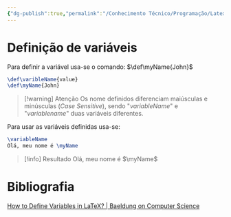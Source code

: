 ```yaml
---
{"dg-publish":true,"permalink":"/Conhecimento Técnico/Programação/Latex/","tags":["latex"],"created":"","updated":""}
---
```


# Definição de variáveis

Para definir a variável usa-se o comando:
$\def\myName{John}$
```latex
\def\varibleName{value}
\def\myName{John}
```

>[!warning] Atenção
>Os nome definidos diferenciam maiúsculas e minúsculas (_Case Sensitive_), sendo "*variableName*" e "*variablename*" duas variáveis diferentes.

Para usar as variáveis definidas usa-se:

```Latex
\variableName
Olá, meu nome é \myName
```

>[!info] Resultado
>Olá, meu nome é $\myName$

# Bibliografia
[How to Define Variables in LaTeX? | Baeldung on Computer Science](https://www.baeldung.com/cs/latex-define-variables)